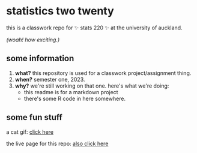 # statistics two twenty

this is a classwork repo for ✨ stats 220 ✨ at the university of auckland.

*(woah! how exciting.)*


## some information

1. **what?** this repository is used for a classwork project/assignment thing.
2. **when?** semester one, 2023.
3. **why?** we're still working on that one. here's what we're doing:
   - this readme is for a markdown project
   - there's some R code in here somewhere.


## some fun stuff

a cat gif: [click here](https://media.tenor.com/Ro5LGkOGGS0AAAAC/cat-catdriving.gif)

the live page for this repo: [also click here](https://andrewqqiu.github.io/stats220/)


